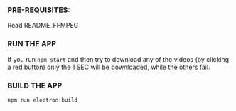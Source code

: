 ### PRE-REQUISITES:
Read README_FFMPEG

### RUN THE APP
If you run `npm start` and then try to download any of the videos (by clicking a red button)
only the 1 SEC will be downloaded, while the others fail.

### BUILD THE APP
`npm run electron:build`
